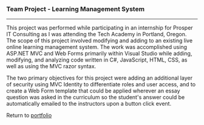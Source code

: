 ### Team Project - Learning Management System
***

This project was performed while participating in an internship for Prosper IT Consulting as I was attending the Tech Academy in Portland, Oregon.  The scope of this project involved modifying and adding to an existing live online learning management system.  The work was accomplished using ASP.NET MVC and Web Forms primarily within Visual Studio while adding, modifying, and analyzing code written in C#, JavaScript, HTML, CSS, as well as using the MVC razor syntax.

The two primary objectives for this project were adding an additional layer of security using MVC Identity to differentiate roles and user access, and to create a Web Form template that could be applied wherever an essay question was asked in the curriculum so the student's answer could be automatically emailed to the instructors upon a button click event.

Return to [portfolio](../../../)














































































































































































































































































































































































































































































































































































































































































































































































































































































































































































































































































































































 










